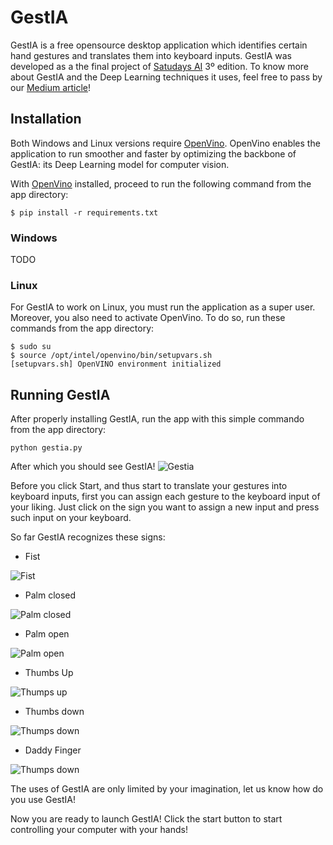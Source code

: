 # GestIA

GestIA is a free opensource desktop application which identifies certain hand gestures and translates them 
into keyboard inputs. GestIA was developed as a the final project of [Satudays AI](https://www.saturdays.ai/) 3º edition. 
To know more about GestIA and the Deep Learning techniques it uses, feel free to pass by our [Medium article](TODO)!

## Installation
Both Windows and Linux versions require [OpenVino](https://docs.openvinotoolkit.org/latest/index.html).
OpenVino enables the application to run smoother and faster by optimizing the backbone of GestIA: its Deep Learning model for computer vision.


With [OpenVino](https://docs.openvinotoolkit.org/latest/index.html) installed, proceed to run the following command from the app directory:

```
$ pip install -r requirements.txt
```
### Windows

TODO

### Linux

For GestIA to work on Linux, you must run the application as a super user. Moreover, you also need to activate OpenVino. To do so, run these commands from the app directory:
```
$ sudo su
$ source /opt/intel/openvino/bin/setupvars.sh
[setupvars.sh] OpenVINO environment initialized
```

## Running GestIA

After properly installing GestIA, run the app with this simple commando from the app directory:

```
python gestia.py
```

After which you should see GestIA!
![Gestia](images/GestIA.png)

Before you click Start, and thus start to translate your gestures into keyboard inputs, first you can assign each 
gesture to the keyboard input of your liking. Just click on the sign you want to assign a new input and press such input on your keyboard.

So far GestIA recognizes these signs:

- Fist

![Fist](images/fist.jpeg)

- Palm closed

![Palm closed](images/palm_closed.jpg)

- Palm open

![Palm open](images/palm_open.jpg)

- Thumbs Up

![Thumps up](images/thumbs_up.jpg)

- Thumbs down

![Thumps down](images/thumbs_down.jpg)

- Daddy Finger

![Thumps down](images/daddy_finger.jpg)


The uses of GestIA are only limited by your imagination, let us know how do you use GestIA!

Now you are ready to launch GestIA! Click the start button to start controlling your computer with your hands!
